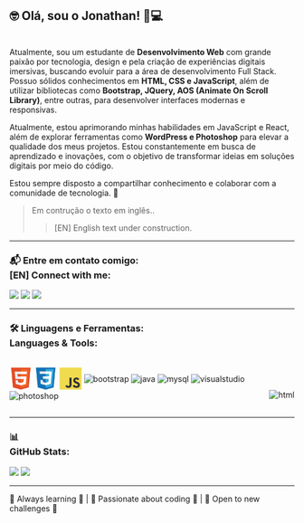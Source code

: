 ## 🤓 Olá, sou o Jonathan! 🚀💻


<br/>Atualmente, sou um estudante de **Desenvolvimento Web** com grande paixão por tecnologia, design e pela criação de experiências digitais imersivas, buscando evoluir para a área de desenvolvimento Full Stack. Possuo sólidos conhecimentos em **HTML, CSS e JavaScript**, além de utilizar bibliotecas como **Bootstrap, JQuery, AOS (Animate On Scroll Library)**, entre outras, para desenvolver interfaces modernas e responsivas.

Atualmente, estou aprimorando minhas habilidades em JavaScript e React, além de explorar ferramentas como **WordPress e Photoshop** para elevar a qualidade dos meus projetos. Estou constantemente em busca de aprendizado e inovações, com o objetivo de transformar ideias em soluções digitais por meio do código.

Estou sempre disposto a compartilhar conhecimento e colaborar com a comunidade de tecnologia. 🚀

>Em contrução o texto em inglês..
>>[EN] English text under construction.

---

### 📬 Entre em contato comigo: <br/> [EN] Connect with me:
<div align="left">
  <a href="https://www.dio.me/users/jonnathanpk" target="_blank"><img src="https://img.shields.io/badge/-Dio-%23E4405F?style=for-the-badge&logo=dio&logoColor=white&bg_color=blue" target="_blank"></a>
<a href="mailto:santosjonnathan@aol.com"><img src="https://img.shields.io/badge/-Aol-%23333?style=for-the-badge&logo=gmail&logoColor=white" target="_blank"></a>
  <a href="https://www.linkedin.com/in/jtn-san" target="_blank"><img src="https://img.shields.io/badge/-LinkedIn-%230077B5?style=for-the-badge&logo=linkedin&logoColor=white" target="_blank"></a>
</div>

---

### 🛠 Linguagens e Ferramentas:<br/>Languages & Tools:

<div style="display: inline_block"><br>
  <img align="center" alt="html" src="https://raw.githubusercontent.com/devicons/devicon/master/icons/html5/html5-original.svg" height="40" width="40" />
  <img align="center" alt="css" src="https://raw.githubusercontent.com/devicons/devicon/master/icons/css3/css3-original.svg" height="40" width="40" />
  <img align="center" alt="js" src="https://raw.githubusercontent.com/devicons/devicon/master/icons/javascript/javascript-original.svg" height="40" width="40" />
  <img align="center" alt="bootstrap" src="https://cdn.jsdelivr.net/gh/devicons/devicon/icons/bootstrap/bootstrap-original.svg" height="40" width="40" />
  <img align="center" alt="java" src="https://cdn.jsdelivr.net/gh/devicons/devicon/icons/java/java-original.svg" height="40" width="40" />
  <img align="center" alt="mysql" src="https://cdn.jsdelivr.net/gh/devicons/devicon/icons/mysql/mysql-original.svg" height="40" width="40" />
  <img align="center" alt="visualstudio" src="https://cdn.jsdelivr.net/gh/devicons/devicon/icons/visualstudio/visualstudio-plain.svg" height="40" width="40" />
  <img align="center" alt="photoshop" src="https://cdn.jsdelivr.net/gh/devicons/devicon@latest/icons/photoshop/photoshop-original.svg" height="40" width="40"/>
  <img align="right" alt="html" src="https://media.discordapp.net/attachments/1354843405343129861/1354843436410208519/kr.gif?ex=67e6c3c7&is=67e57247&hm=b0c9a5b337a36304a0bf33b6c0f5062e4c73560962fbcebc5378a6385a05c08f&=&width=150&height=150">
</div>

##




---

### 📊 <br/>GitHub Stats:

<div align="left">
  <img height="180em" src="https://github-readme-stats.vercel.app/api?username=jtn-san&show_icons=true&theme=dracula&include_all_commits=true&count_private=true&hide_title=true"/>
  <img height="180em" src="https://github-readme-stats.vercel.app/api/top-langs/?username=jtn-san&layout=compact&langs_count=7&theme=dracula"/>

</div>


---

🔹 Always learning 🔹 | 🔹 Passionate about coding 🔹 | 🔹 Open to new challenges 🔹






